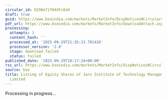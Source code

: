 ```yaml
---
circular_id: 0298e71f04dfc8a9
draft: true
guid: https://www.bseindia.com/markets/MarketInfo/DispNoticesNCirculars.aspx?Noticeid={9AD4123B-08ED-4A5A-AC68-E3204A1E2074}&noticeno=20250929-31&dt=09/29/2025&icount=31&totcount=87&flag=0
pdf_url: https://www.bseindia.com/markets/MarketInfo/DownloadAttach.aspx?id=20250929-31&attachedId=
processing:
  attempts: 1
  content_hash: ''
  processed_at: '2025-09-29T21:35:13.701426'
  processor_version: '2.0'
  stage: download_failed
  status: failed
published_date: '2025-09-29T10:17:24+00:00'
rss_url: https://www.bseindia.com/markets/MarketInfo/DispNoticesNCirculars.aspx?Noticeid={9AD4123B-08ED-4A5A-AC68-E3204A1E2074}&noticeno=20250929-31&dt=09/29/2025&icount=31&totcount=87&flag=0
source: bse
title: Listing of Equity Shares of Jaro Institute of Technology Management and Research
  Limited
---
```


Processing in progress...